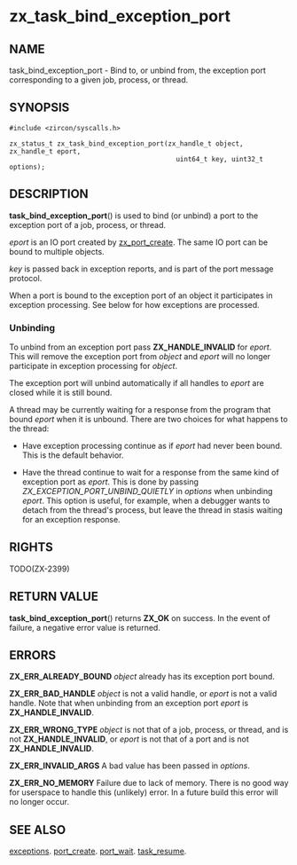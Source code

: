 # zx_task_bind_exception_port

## NAME

task_bind_exception_port - Bind to, or unbind from, the exception port
corresponding to a given job, process, or thread.

## SYNOPSIS

```
#include <zircon/syscalls.h>

zx_status_t zx_task_bind_exception_port(zx_handle_t object, zx_handle_t eport,
                                          uint64_t key, uint32_t options);
```

## DESCRIPTION

**task_bind_exception_port**() is used to bind (or unbind) a port to
the exception port of a job, process, or thread.

*eport* is an IO port created by [zx_port_create](port_create.md). The same
IO port can be bound to multiple objects.

*key* is passed back in exception reports, and is part of the port
message protocol.

When a port is bound to the exception port of an object it participates
in exception processing. See below for how exceptions are processed.

### Unbinding

To unbind from an exception port pass **ZX_HANDLE_INVALID** for *eport*.
This will remove the exception port from *object* and *eport* will no
longer participate in exception processing for *object*.

The exception port will unbind automatically if all handles to *eport*
are closed while it is still bound.

A thread may be currently waiting for a response from the program that
bound *eport* when it is unbound. There are two choices for what happens
to the thread:

- Have exception processing continue as if *eport* had never been bound.
This is the default behavior.

- Have the thread continue to wait for a response from the same kind
of exception port as *eport*. This is done by passing
*ZX_EXCEPTION_PORT_UNBIND_QUIETLY* in *options* when unbinding *eport*.
This option is useful, for example, when a debugger wants to detach from the
thread's process, but leave the thread in stasis waiting for an exception
response.

## RIGHTS

TODO(ZX-2399)

## RETURN VALUE

**task_bind_exception_port**() returns **ZX_OK** on success.
In the event of failure, a negative error value is returned.

## ERRORS

**ZX_ERR_ALREADY_BOUND** *object* already has its exception port bound.

**ZX_ERR_BAD_HANDLE** *object* is not a valid handle,
or *eport* is not a valid handle. Note that when unbinding from an exception
port *eport* is **ZX_HANDLE_INVALID**.

**ZX_ERR_WRONG_TYPE**  *object* is not that of a job, process, or thread,
and is not **ZX_HANDLE_INVALID**,
or *eport* is not that of a port and is not **ZX_HANDLE_INVALID**.

**ZX_ERR_INVALID_ARGS** A bad value has been passed in *options*.

**ZX_ERR_NO_MEMORY**  Failure due to lack of memory.
There is no good way for userspace to handle this (unlikely) error.
In a future build this error will no longer occur.

## SEE ALSO

[exceptions](../exceptions.md).
[port_create](port_create.md).
[port_wait](port_wait.md).
[task_resume](task_resume.md).
